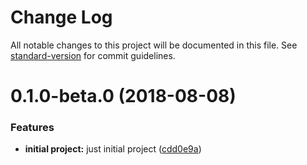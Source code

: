 # Change Log

All notable changes to this project will be documented in this file. See [standard-version](https://github.com/conventional-changelog/standard-version) for commit guidelines.

<a name="0.1.0-beta.0"></a>
# 0.1.0-beta.0 (2018-08-08)


### Features

* **initial project:** just initial project ([cdd0e9a](https://github.com/yussan/react-slideview/commit/cdd0e9a))
